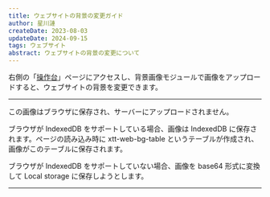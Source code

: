 ```yaml
---
title: ウェブサイトの背景の変更ガイド
author: 星川漣
createDate: 2023-08-03
updateDate: 2024-09-15
tags: ウェブサイト
abstract: ウェブサイトの背景の変更について
---
```


右側の「[操作台](https://xtt.moe/ja/setting)」ページにアクセスし、背景画像モジュールで画像をアップロードすると、ウェブサイトの背景を変更できます。

---

この画像はブラウザに保存され、サーバーにアップロードされません。

ブラウザが IndexedDB をサポートしている場合、画像は IndexedDB に保存されます。ページの読み込み時に xtt-web-bg-table というテーブルが作成され、画像がこのテーブルに保存されます。

ブラウザが IndexedDB をサポートしていない場合、画像を base64 形式に変換して Local storage に保存しようとします。

---
